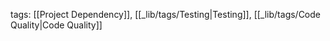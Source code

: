 tags: [[Project Dependency]], [[_lib/tags/Testing|Testing]], [[_lib/tags/Code Quality|Code Quality]]

